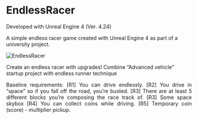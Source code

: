 # EndlessRacer
Developed with Unreal Engine 4 (Ver. 4.24)

A simple endless racer game created with Unreal Engine 4 as part of a university project.

![EndlessRacer](https://user-images.githubusercontent.com/26629624/77254263-3c25ec80-6c60-11ea-9125-99d9a7ce7d48.gif)

Create an endless racer with upgrades! Combine “Advanced vehicle”
startup project with endless runner technique

<p style='text-align: justify;'> Baseline requirements: [R1]			You can drive endlessly. [R2]			You drive in “space” so if you fall off the road, you’re busted. [R3]			There are at least 5 different blocks you’re composing the race track of. [R3]			Some space skybox [R4]			You can collect coins while driving.
[R5]			Temporary coin (score) - multiplier pickup.

</p>
